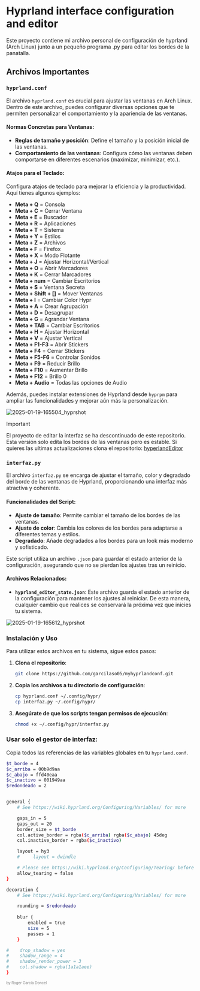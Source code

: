 # Hyprland interface configuration and editor

Este proyecto contiene mi archivo personal de configuración de hyprland (Arch Linux) junto a un pequeño programa .py para editar los bordes de la panatalla.

## Archivos Importantes

### `hyprland.conf`
El archivo `hyprland.conf` es crucial para ajustar las ventanas en Arch Linux. Dentro de este archivo, puedes configurar diversas opciones que te permiten personalizar el comportamiento y la apariencia de las ventanas.

#### Normas Concretas para Ventanas:
- **Reglas de tamaño y posición**: Define el tamaño y la posición inicial de las ventanas.
- **Comportamiento de las ventanas**: Configura cómo las ventanas deben comportarse en diferentes escenarios (maximizar, minimizar, etc.).

#### Atajos para el Teclado:
Configura atajos de teclado para mejorar la eficiencia y la productividad. Aquí tienes algunos ejemplos:
- **Meta + Q** = Consola
- **Meta + C** = Cerrar Ventana
- **Meta + E** = Buscador
- **Meta + R** = Aplicaciones
- **Meta + T** = Sistema
- **Meta + Y** = Estilos
- **Meta + Z** = Archivos
- **Meta + F** = Firefox
- **Meta + X** = Modo Flotante
- **Meta + J** = Ajustar Horizontal/Vertical
- **Meta + O** = Abrir Marcadores
- **Meta + K** = Cerrar Marcadores
- **Meta + num** = Cambiar Escritorios
- **Meta + S** = Ventana Secreta
- **Meta + Shift + []** = Mover Ventanas
- **Meta + I** = Cambiar Color Hypr
- **Meta + A** = Crear Agrupación
- **Meta + D** = Desagrupar
- **Meta + G** = Agrandar Ventana
- **Meta + TAB** = Cambiar Escritorios
- **Meta + H** = Ajustar Horizontal
- **Meta + V** = Ajustar Vertical
- **Meta + F1-F3** = Abrir Stickers
- **Meta + F4** = Cerrar Stickers
- **Meta + F5-F6** = Controlar Sonidos
- **Meta + F9** = Reducir Brillo
- **Meta + F10** = Aumentar Brillo
- **Meta + F12** = Brillo 0
- **Meta + Audio** = Todas las opciones de Audio

Además, puedes instalar extensiones de Hyprland desde `hyprpm` para ampliar las funcionalidades y mejorar aún más la personalización.

![2025-01-19-165504_hyprshot](https://github.com/user-attachments/assets/a2386da4-82ff-4c9c-b45c-408887518a96)

> [!IMPORTANT]  
> El proyecto de editar la interfaz se ha descontinuado de este repositorio. Esta versión solo edita los bordes de las ventanas pero es estable. Si quieres las ultimas actualizaciones clona el repositorio: [hyperlandEditor](https://github.com/garcilaso05/hyperlandEditor)

### `interfaz.py`
El archivo `interfaz.py` se encarga de ajustar el tamaño, color y degradado del borde de las ventanas de Hyprland, proporcionando una interfaz más atractiva y coherente.

#### Funcionalidades del Script:
- **Ajuste de tamaño**: Permite cambiar el tamaño de los bordes de las ventanas.
- **Ajuste de color**: Cambia los colores de los bordes para adaptarse a diferentes temas y estilos.
- **Degradado**: Añade degradados a los bordes para un look más moderno y sofisticado.

Este script utiliza un archivo `.json` para guardar el estado anterior de la configuración, asegurando que no se pierdan los ajustes tras un reinicio.

#### Archivos Relacionados:
- **`hyprland_editor_state.json`**: Este archivo guarda el estado anterior de la configuración para mantener los ajustes al reiniciar. De esta manera, cualquier cambio que realices se conservará la próxima vez que inicies tu sistema.

![2025-01-19-165612_hyprshot](https://github.com/user-attachments/assets/64651eb3-4fca-4bcf-8089-8ddfc3d9b6d4)


### Instalación y Uso
Para utilizar estos archivos en tu sistema, sigue estos pasos:

1. **Clona el repositorio**:
    ```bash
    git clone https://github.com/garcilaso05/myhyprlandconf.git
    ```

2. **Copia los archivos a tu directorio de configuración**:
    ```bash
    cp hyprland.conf ~/.config/hypr/
    cp interfaz.py ~/.config/hypr/
    ```

3. **Asegúrate de que los scripts tengan permisos de ejecución**:
    ```bash
    chmod +x ~/.config/hypr/interfaz.py
    ```

### Usar solo el gestor de interfaz:
Copia todos las referencias de las variables globales en tu `hyprland.conf`.

```bash
$t_borde = 4
$c_arriba = 00b9d9aa
$c_abajo = ffd40eaa
$c_inactivo = 001949aa
$redondeado = 2
```

```bash

general {
    # See https://wiki.hyprland.org/Configuring/Variables/ for more

    gaps_in = 5
    gaps_out = 20
    border_size = $t_borde
    col.active_border = rgba($c_arriba) rgba($c_abajo) 45deg
    col.inactive_border = rgba($c_inactivo)

    layout = hy3
    #     layout = dwindle

    # Please see https://wiki.hyprland.org/Configuring/Tearing/ before you turn this on
    allow_tearing = false
}

decoration {
    # See https://wiki.hyprland.org/Configuring/Variables/ for more

    rounding = $redondeado
    
    blur {
        enabled = true
        size = 5
        passes = 1
    }

#    drop_shadow = yes
#    shadow_range = 4
#    shadow_render_power = 3
#    col.shadow = rgba(1a1a1aee)
}
```
<sup><sup style="color: grey;">by Roger García Doncel</sup></sup>

